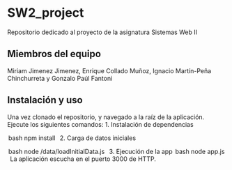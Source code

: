 # SW2_project
Repositorio dedicado al proyecto de la asignatura Sistemas Web II
## Miembros del equipo
Miriam Jimenez Jimenez, Enrique Collado Muñoz, Ignacio Martín-Peña Chinchurreta y Gonzalo Paúl Fantoni

## Instalación y uso

Una vez clonado el repositorio, y navegado a la raíz de la aplicación. Ejecute los siguientes comandos:
1.⁠ ⁠Instalación de dependencias

⁠ bash
  npm install
 ⁠
2.⁠ ⁠Carga de datos iniciales

⁠ bash
  node /data/loadInitialData.js
 ⁠
3.⁠ ⁠Ejecución de la app
⁠ bash
  node app.js
 ⁠
La aplicación escucha en el puerto 3000 de HTTP.